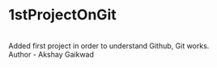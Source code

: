 # 1stProjectOnGit
<br>
Added first project in order to understand Github, Git works.
<br>
Author - Akshay Gaikwad

